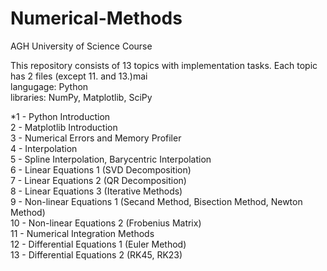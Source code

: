 # Numerical-Methods
AGH University of Science Course

This repository consists of 13 topics with implementation tasks. Each topic has 2 files (except 11. and 13.)mai  
langugage: Python  
libraries: NumPy, Matplotlib, SciPy

*1 - Python Introduction  
2 - Matplotlib Introduction  
3 - Numerical Errors and Memory Profiler  
4 - Interpolation   
5 - Spline Interpolation, Barycentric Interpolation  
6 - Linear Equations 1 (SVD Decomposition)  
7 - Linear Equations 2 (QR Decomposition)  
8 - Linear Equations 3 (Iterative Methods)    
9 - Non-linear Equations 1 (Secand Method, Bisection Method, Newton Method)  
10 - Non-linear Equations 2 (Frobenius Matrix)  
11 - Numerical Integration Methods  
12 - Differential Equations 1 (Euler Method)  
13 - Differential Equations 2 (RK45, RK23)  
